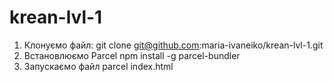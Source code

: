 # krean-lvl-1
 1. Клонуємо файл: git clone git@github.com:maria-ivaneiko/krean-lvl-1.git
 2. Встановлюємо Parcel npm install -g parcel-bundler
 3. Запускаємо файл parcel index.html
